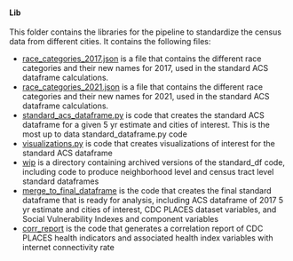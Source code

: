 #### Lib

This folder contains the libraries for the pipeline to standardize the census data from different cities. It contains the following files:

+ [race_categories_2017.json](lib/race_categories_2017.json) is a file that contains the different race categories and their new names for 2017, used in the standard ACS dataframe calculations.
+ [race_categories_2021.json](lib/race_categories_2021.json) is a file that contains the different race categories and their new names for 2021, used in the standard ACS dataframe calculations.
+ [standard_acs_dataframe.py](lib/standard_acs_dataframe.py) is code that creates the standard ACS dataframe for a given 5 yr estimate and cities of interest. This is the most up to data standard_dataframe.py code
+ [visualizations.py](lib/visualizations.py) is code that creates visualizations of interest for the standard ACS dataframe
+ [wip](lip/wip/) is a directory containing archived versions of the standard_df code, including code to produce neighborhood level and census tract level standard dataframes
+ [merge_to_final_dataframe](lib/merge_to_final_dataframe.py) is the code that creates the final standard dataframe that is ready for analysis, including ACS dataframe of 2017 5 yr estimate and cities of interest, CDC PLACES dataset variables, and Social Vulnerability Indexes and component variables
+ [corr_report](lib/corr_report.py) is the code that generates a correlation report of CDC PLACES health indicators and associated health index variables with internet connectivity rate
